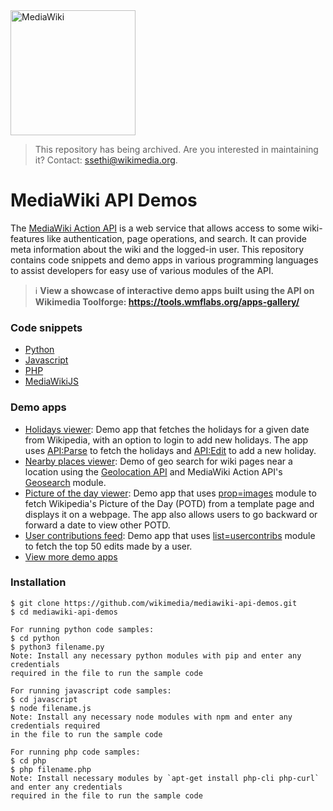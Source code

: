<img src="https://upload.wikimedia.org/wikipedia/commons/thumb/d/dd/MediaWiki-2020-logo.svg/220px-MediaWiki-2020-logo.svg.png" height="200px" alt="MediaWiki"/>

> This repository has being archived. Are you interested in maintaining it? Contact: ssethi@wikimedia.org.

# MediaWiki API Demos
The [MediaWiki Action API](https://www.mediawiki.org/wiki/API:Main_page) is a web service that allows access to some wiki-features like authentication, page operations, and search. It can provide meta information about the wiki and the logged-in user. This repository contains code snippets and demo apps in various programming languages to assist developers for easy use of various modules of the API. 

> :information_source: **View a showcase of interactive demo apps built using the API on Wikimedia Toolforge: https://tools.wmflabs.org/apps-gallery/**

### Code snippets
* [Python](python/)
* [Javascript](javascript/)
* [PHP](php/)
* [MediaWikiJS](mediawikijs/)

### Demo apps
* [Holidays viewer](apps/holidays-viewer):
Demo app that fetches the holidays for a given date from Wikipedia, with an option to login to add new holidays. The app uses [API:Parse](https://www.mediawiki.org/wiki/API:Parse) to fetch the holidays and [API:Edit](https://www.mediawiki.org/wiki/API:Edit) to add a new holiday.
* [Nearby places viewer](apps/nearby-places-viewer):
Demo of geo search for wiki pages near a location using the [Geolocation API](https://developer.mozilla.org/en-US/docs/Web/API/Geolocation_API) and MediaWiki Action API's [Geosearch](https://www.mediawiki.org/wiki/API:Geosearch) module.
* [Picture of the day viewer](apps/picture-of-the-day-viewer):
Demo app that uses [prop=images](https://www.mediawiki.org/wiki/API:Images) module to fetch Wikipedia's Picture of the Day (POTD) from a template page and displays it on a webpage. The app also allows users to go backward or forward a date to view other POTD.
* [User contributions feed](apps/user-contributions-feed):
Demo app that uses [list=usercontribs](https://www.mediawiki.org/wiki/API:Usercontribs) module to fetch the top 50 edits made by a user.
* [View more demo apps](apps/)

### Installation
```
$ git clone https://github.com/wikimedia/mediawiki-api-demos.git
$ cd mediawiki-api-demos

For running python code samples: 
$ cd python
$ python3 filename.py 
Note: Install any necessary python modules with pip and enter any credentials 
required in the file to run the sample code

For running javascript code samples:
$ cd javascript
$ node filename.js
Note: Install any necessary node modules with npm and enter any credentials required
in the file to run the sample code

For running php code samples:
$ cd php
$ php filename.php
Note: Install necessary modules by `apt-get install php-cli php-curl` and enter any credentials
required in the file to run the sample code
```
